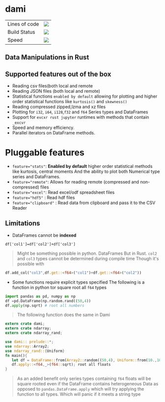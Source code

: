 # dami 
<table>
 <tr>
  <td>Lines of code</td>
  <td>
   <img src="https://tokei.rs/b1/github/etemesi-ke/dami/"/>
  </td>
  </tr>
 <tr>
   <td>Build Status</td>
  <td>
    <a href="https://travis-ci.com/etemesi-ke/dami">
    <img src="https://travis-ci.com/etemesi-ke/dami.svg?branch=master" />
    </a>
  </td>
<tr>
 <tr>
  <td>Speed</td>
  <td>
  <img src="https://img.shields.io/badge/SUPER-FAST-BLUE.svg"/>
  </td>
 </tr>
</table>
 
## Data Manipulations in Rust
## Supported features out of the box
* Reading csv files(both local and remote
* Reading JSON files (both local and remote)
* Statistical functions `enabled by default` allowing for plotting and higher order statistical functions
like `kurtosis()` and `skewness()`
* Reading compressed zipped,lzma and xz files
* Plotting for `i32`, `i64`, `i128`,`f32` and `f64` Series types and DataFrames
* Support for `evcxr rust jupyter` runtimes with methods that contain `_excvr` 
* Speed and memory efficiency.
* Parallel iterators on DataFrame methods.

 # Pluggable features
* `feature="stats"`: **Enabled by default** higher order statistical methods like kurtosis, central moments
And the ability to plot both Numerical type series and DataFrames.
* `feature="remote"`: Allows for reading remote (compressed and non-compressed) files 
* `feature="excel"`: Read excel/odf spreadsheet files
* `feature="hdf5"` : Read hdf files 
* `feature="clipboard"` : Read data from clipboard and pass it to the CSV Reader
## Limitations 
* DataFrames cannot be **indexed**
```python3
df['col1']=df['col2']+df['col3']
```

> Might be something possible in python. DataFrames
But in Rust. `col2` and `col3` types cannot be determined during compile time
Though it's possible with 
```rust
df.add_col("col3",df.get::<f64>("col1")+df.get::<f64>("col2"))
```
* Some functions require explicit types specified
The following is a function in python tor square root all `f64` types
```python
import pandas as pd, numpy as np
df =pd.DataFrame(np.random.rand((50,4))
df.apply(np.sqrt) # root all numbers
```
> The following function does the same in Dami

```rust
extern crate dami;
extern crate ndarray;
extern crate ndarray_rand;

use dami:: prelude::*;
use ndarray::Array2;
use ndarray_rand::{Uniform}
fn main(){
   let df = DataFrame::from(Array2::random((50,4), Uniform::from(10.,100.));
   df.apply::<f64,_>(f64::sqrt); root all floats
}
```
> As an added benefit only series types  containing `f64` floats 
will be square rooted even if the DataFrame contains heterogeneous Data as opposed to `pandas.DataFrame.apply`
which will try applying the function to all types. Which will panic if it meets a string type

